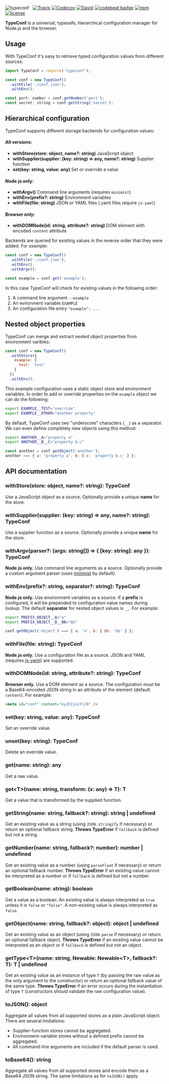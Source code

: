![typeconf](https://user-images.githubusercontent.com/1183636/26884982-7e63efd0-4ba1-11e7-845d-4ade4627039c.png) &nbsp;
[![Travis](https://img.shields.io/travis/mfellner/typeconf.svg)](travis-ci.org/mfellner/typeconf)
[![Codecov](https://img.shields.io/codecov/c/github/mfellner/typeconf.svg)](https://codecov.io/gh/mfellner/janus)
[![David](https://img.shields.io/david/mfellner/typeconf.svg)](https://david-dm.org/mfellner/typeconf)
[![codebeat badge](https://codebeat.co/badges/6df3709c-deed-4a8f-af7d-2e1ccda63591)](https://codebeat.co/projects/github-com-mfellner-typeconf-master)
[![npm](https://img.shields.io/npm/v/typeconf.svg)](https://www.npmjs.com/package/typeconf)
[![license](https://img.shields.io/github/license/mfellner/typeconf.svg)](https://choosealicense.com/licenses/mit)

**TypeConf** is a universal, typesafe, hierarchical configuration manager for Node.js and the browser.

## Usage

With TypeConf it's easy to retrieve typed configuration values from different sources:

```js
import TypeConf = require('typeconf');

const conf = new TypeConf()
  .withFile('./conf.json');
  .withEnv();

const port: number = conf.getNumber('port');
const secret: string = conf.getString('secret');
```

## Hierarchical configuration

TypeConf supports different storage backends for configuration values:

#### All versions:

* **withStore(store: object, name?: string)** JavaScript object
* **withSupplier(supplier: (key: string) => any, name?: string)** Supplier function
* **set(key: string, value: any)** Set or override a value

#### Node.js only:

* **withArgv()** Command line arguments (requires `minimist`)
* **withEnv(prefix?: string)** Environment variables
* **withFile(file: string)** JSON or YAML files (.yaml files require `js-yaml`)

#### Browser only:

* **withDOMNode(id: string, attribute?: string)** DOM element with encoded `content` attribute

Backends are queried for existing values in the reverse order that they were added. For example:

```js
const conf = new TypeConf()
  .withFile('./conf.json');
  .withEnv()
  .withArgv();

const example = conf.get('example');
```

In this case TypeConf will check for existing values in the following order:

1. A command line argument `--example`
2. An evironment variable `EXAMPLE`
3. An configuration file entry `"example": ...`

## Nested object properties

TypeConf can merge and extract nested object properties from environment varibles:

```js
const conf = new TypeConf()
  .withStore({
    example: {
      test: 'test'
    }
  })
  .withEnv();
```

This example configuration uses a static object store and environment variables. In order to add or override properties on the `example` object we can do the following:

```sh
export EXAMPLE__TEST="override"
export EXAMPLE__OTHER="another property"
```

By default, TypeConf uses two "underscore" characters (`__`) as a separator. We can even define completely new objects using this method:

```sh
export ANOTHER__A="property a"
export ANOTHER__B__C="property b.c"
```

```js
const another = conf.getObject('another');
another === { a: 'property a', b: { c: 'property b.c' } };
```

## API documentation

### withStore(store: object, name?: string): TypeConf

Use a JavaScript object as a source. Optionally provide a unique **name** for the store.

### withSupplier(supplier: (key: string) => any, name?: string): TypeConf

Use a supplier function as a source. Optionally provide a unique **name** for the store.

### withArgv(parser?: (args: string[]) => { [key: string]: any }): TypeConf

**Node.js only.** Use command line arguments as a source. Optionally provide a custom argument parser (uses [minimist](https://www.npmjs.com/package/minimist) by default).

### withEnv(prefix?: string, separator?: string): TypeConf

**Node.js only.** Use environment variables as a source. If a **prefix** is configured, it will be prepended to configuration value names during lookup. The default **separator** for nested object values is `__`. For example:

```sh
export PREFIX_OBJECT__A="a"
export PREFIX_OBJECT__B__BB="bb"
```

```js
conf.getObject('object') === { a: 'a', b: { bb: 'bb' } };
```

### withFile(file: string): TypeConf

**Node.js only.** Use a configuration file as a source. JSON and YAML (requires [js-yaml](https://www.npmjs.com/package/js-yaml)) are supported.

### withDOMNode(id: string, attribute?: string): TypeConf

**Browser only.** Use a DOM element as a source. The configuration must be a Base64-encoded JSON string in an attribute of the element (default: `content`). For example:

```html
<meta id="conf" content="eyJhIjoiYiJ9" />
```

### set(key: string, value: any): TypeConf

Set an override value.

### unset(key: string): TypeConf

Delete an override value.

### get(name: string): any

Get a raw value.

### get&lt;T&gt;(name: string, transform: (x: any) => T): T

Get a value that is transformed by the supplied function.

### getString(name: string, fallback?: string): string | undefined

Get an existing value as a string (using `JSON.stringify` if necessary) or return an optional fallback string. **Throws TypeError** if `fallback` is defined but not a string.

### getNumber(name: string, fallback?: number): number | undefined

Get an existing value as a number (using `parseFloat` if necessary) or return an optional fallback number. **Throws TypeError** if an existing value cannot be interpreted as a number or if `fallback` is defined but not a number.

### getBoolean(name: string): boolean

Get a value as a boolean. An existing value is always interpreted as `true` unless it is `false` or `"false"`. A non-existing value is always interpreted as `false`.

### getObject(name: string, fallback?: object): object | undefined

Get an existing value as an object (using `JSON.parse` if necessary) or return an optional fallback object. **Throws TypeError** if an existing value cannot be interpreted as an object or if `fallback` is defined but not an object.

### getType&lt;T&gt;(name: string, Newable: Newable&lt;T&gt;, fallback?: T): T | undefined

Get an existing value as an instance of type `T` (by passing the raw value as the only argument to the constructor) or return an optional fallback value of the same type. **Throws TypeError** if an error occurs during the instantiation of type `T` (constructors should validate the raw configuration value).

### toJSON(): object

Aggregate all values from all supported stores as a plain JavaScript object. There are several limitations:

* Supplier-function stores cannot be aggregated.
* Environment-variable stores without a defined prefix cannot be aggregated.
* All command-line arguments are included if the default parser is used.

### toBase64(): string

Aggregate all values from all supported stores and encode them as a Base64 JSON string. The same limitations as for `toJSON()` apply.
